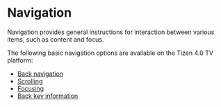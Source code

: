 # Navigation

Navigation provides general instructions for interaction between various items, such as content and focus.

The following basic navigation options are available on the Tizen 4.0 TV platform:

-   [Back navigation](navigation/back-navigation.md)
-   [Scrolling](navigation/scrolling.md)
-   [Focusing](navigation/focusing.md)
-   [Back key information](navigation/back-key-information.md)
